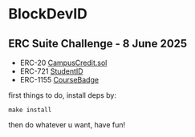 # BlockDevID

## ERC Suite Challenge - 8 June 2025

- ERC-20 [CampusCredit.sol](/src/CampussCredit.sol)
- ERC-721 [StudentID](soon)
- ERC-1155 [CourseBadge](soon)

first things to do, install deps by:

```
make install
```

then do whatever u want, have fun!
